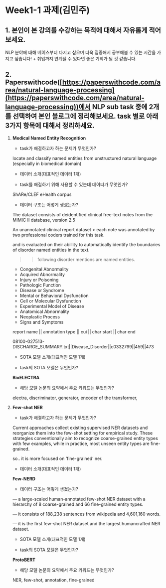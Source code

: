 # Week1-1 과제(김민주)

## 1. 본인이 본 강의를 수강하는 목적에 대해서 자유롭게 적어보세요.

NLP 분야에 대해 베이스부터 다지고 싶으며 더욱 집중해서 공부해볼 수 있는 시간을 가지고 싶습니다! + 취업까지 연계될 수 있다면 좋은 기회가 될 것 같습니다.

## 2. Paperswithcode([https://paperswithcode.com/area/natural-language-processing](https://paperswithcode.com/area/natural-language-processing))에서 NLP sub task 중에 2개를 선택하여 본인 블로그에 정리해보세요. task 별로 아래 3가지 항목에 대해서 정리하세요.

1. ****Medical Named Entity Recognition****
    
    - task가 해결하고자 하는 문제가 무엇인가?
    
    locate and classify named entities from unstructured natural language (especially in biomedical domain)
    
    - 데이터 소개(대표적인 데이터 1개)
    
    - task를 해결하기 위해 사용할 수 있는데 데이터가 무엇인가?
    
    ShARe/CLEF eHealth corpus
    
    - 데이터 구조는 어떻게 생겼는가?
    
    The dataset consists of deidentified clinical free-text notes from the MIMIC II database, version 2.5
    
     An unannotated clinical report dataset > each note was annotated by two professional coders trained for this task.
    
    and is evaluated on their abillity to automatically identify the boundaries of disorder named entities in the text.
    
    >> following disorder mentions are named entities.
    
    - Congenital Abnormality
    - Acquired Abnormality
    - Injury or Poisoning
    - Pathologic Function
    - Disease or Syndrome
    - Mental or Behavioral Dysfunction
    - Cell or Molecular Dysfunction
    - Experimental Model of Disease
    - Anatomical Abnormality
    - Neoplastic Process
    - Signs and Symptoms
    
    <data format>
    
    report name || annotation type || cui || char start || char end
    
    08100-027513-DISCHARGE_SUMMARY.txt||Disease_Disorder||c0332799||459||473
    
    - SOTA 모델 소개(대표적인 모델 1개)
    
    - task의 SOTA 모델은 무엇인가?
    
    ****BioELECTRA****
    
    - 해당 모델 논문의 요약에서 주요 키워드는 무엇인가?
    
    electra, discriminator, generator, encoder of the transformer, 
    
2. ****Few-shot NER****
    
    - task가 해결하고자 하는 문제가 무엇인가?
    
    Current approaches collect existing supervised NER datasets and reorganize them into the few-shot setting for empirical study. These strategies conventionally aim to recognize coarse-grained entity types with few examples, while in practice, most unseen entity types are fine-grained.
    
    so.. it is more focused on ‘fine-grained’ ner.
    
    - 데이터 소개(대표적인 데이터 1개)
    
    ****Few-NERD****
    
    - 데이터 구조는 어떻게 생겼는가?
    
     — a large-scaled human-annotated few-shot NER dataset with a hierarchy of 8 coarse-grained and 66 fine-grained entity types. 
    
    — it consists of 188,238 sentences from wikipedia and 4,601,160 words.
    
    — it is the first few-shot NER dataset and the largest humancrafted NER dataset.
    
    - SOTA 모델 소개(대표적인 모델 1개)
    
    - task의 SOTA 모델은 무엇인가?
    
    **ProtoBERT**
    
    - 해당 모델 논문의 요약에서 주요 키워드는 무엇인가?
    
    NER, few-shot, annotation, fine-grained